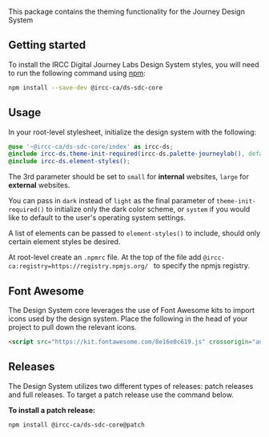This package contains the theming functionality for the Journey Design System

## Getting started

To install the IRCC Digital Journey Labs Design System styles, you will need to run the following command using [npm](https://www.npmjs.com/):

```sh
npm install --save-dev @ircc-ca/ds-sdc-core
```

## Usage

In your root-level stylesheet, initialize the design system with the following:

```scss
@use '~@ircc-ca/ds-sdc-core/index' as ircc-ds;
@include ircc-ds.theme-init-required(ircc-ds.palette-journeylab(), default, large, light);
@include ircc-ds.element-styles();
```
The 3rd parameter should be set to `small` for **internal** websites, `large` for **external** websites.

You can pass in `dark` instead of `light` as the final parameter of `theme-init-required()` to initialize only the dark color scheme, or `system` if you would like to default to the user's operating system settings.

A list of elements can be passed to `element-styles()` to include, should only certain element styles be desired.

At root-level create an `.npmrc` file. At the top of the file add `@ircc-ca:registry=https://registry.npmjs.org/ ` to specify the npmjs registry.

## Font Awesome

The Design System core leverages the use of Font Awesome kits to import icons used by the design system. Place the following in the head of your project to pull down the relevant icons.
```html
<script src="https://kit.fontawesome.com/8e16e0c619.js" crossorigin="anonymous"></script>
```

## Releases

The Design System utilizes two different types of releases: patch releases and full releases. To target a patch release use the command below.

**To install a patch release:**
```sh
npm install @ircc-ca/ds-sdc-core@patch
```
